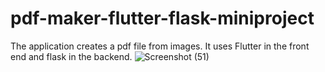 # pdf-maker-flutter-flask-miniproject
The application creates a pdf file from images. It uses Flutter in the front end and flask in the backend.
![Screenshot (51)](https://user-images.githubusercontent.com/63421684/145616473-a82124e1-9508-46bc-8927-d6d08f0d3ef6.png)
